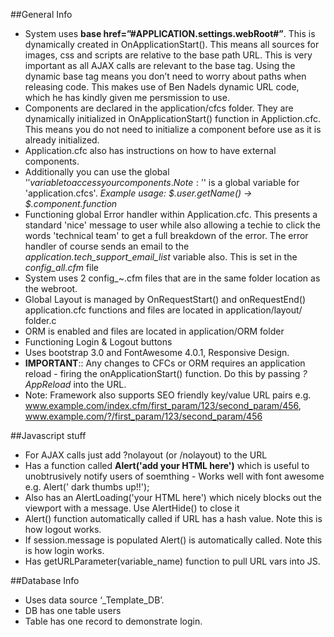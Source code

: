 ##General Info

* System uses **base href=”#APPLICATION.settings.webRoot#”**. This is dynamically created in OnApplicationStart(). This means all sources for images, css and scripts are relative to the base path URL. This is very important as all AJAX calls are relevant to the base tag. Using the dynamic base tag means you don’t need to worry about paths when releasing code. This makes use of Ben Nadels dynamic URL code, which he has kindly given me persmission to use.
* Components are declared in the application/cfcs folder. They are dynamically initialized in OnApplicationStart() function in Appliction.cfc. This means you do not need to initialize a component before use as it is already initialized.
* Application.cfc also has instructions on how to have external components. 
* Additionally you can use the global '$' variable to access your components. Note: '$' is a global variable for 'application.cfcs'. *Example usage: $.user.getName() -> $.component.function*
* Functioning global Error handler within Application.cfc. This presents a standard 'nice' message to user while also allowing a techie to click the words 'technical team' to get a full breakdown of the error. The error handler of course sends an email to the *application.tech_support_email_list* variable also. This is set in the *config_all.cfm* file
* System uses 2 config_~.cfm files that are in the same folder location as the webroot.
* Global Layout is managed by OnRequestStart() and onRequestEnd() application.cfc functions and files are located in application/layout/ folder.c
* ORM is enabled and files are located in application/ORM folder
* Functioning Login & Logout buttons
* Uses bootstrap 3.0 and FontAwesome 4.0.1, Responsive Design.
* **IMPORTANT**:: Any changes to CFCs or ORM requires an application reload - firing the onApplicationStart() function. Do this by passing *?AppReload* into the URL. 
* Note: Framework also supports SEO friendly key/value URL pairs e.g. www.example.com/index.cfm/first_param/123/second_param/456, www.example.com/?/first_param/123/second_param/456




##Javascript stuff

* For AJAX calls just add ?nolayout (or /nolayout) to the URL
* Has a function called **Alert('add your HTML here')** which is useful to unobtrusively notify users of soemthing - Works well with font awesome e.g. Alert('<i class="fa fa-thumbs-up"></i> dark thumbs up!!');
* Also has an AlertLoading('your HTML here') which nicely blocks out the viewport with a message. Use AlertHide() to close it
* Alert() function automatically called if URL has a hash value. Note this is how logout works.
* If session.message is populated Alert() is automatically called. Note this is how login works.
* Has getURLParameter(variable_name) function to pull URL vars into JS.




##Database Info

* Uses data source ‘_Template_DB’.
* DB has one table users 
* Table has one record to demonstrate login.

